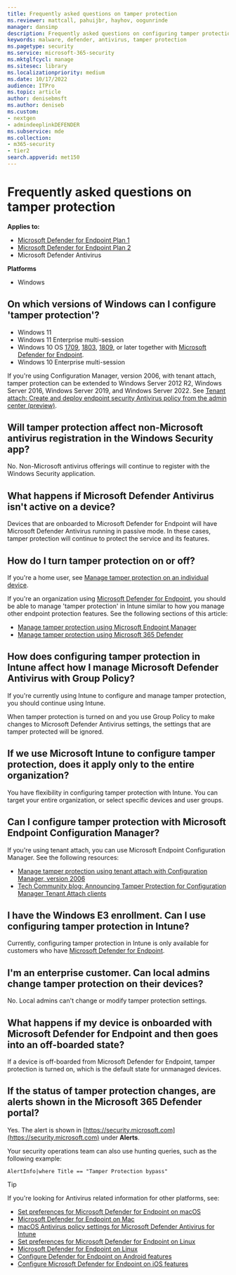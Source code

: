 ```yaml
---
title: Frequently asked questions on tamper protection
ms.reviewer: mattcall, pahuijbr, hayhov, oogunrinde
manager: dansimp
description: Frequently asked questions on configuring tamper protection.
keywords: malware, defender, antivirus, tamper protection
ms.pagetype: security
ms.service: microsoft-365-security
ms.mktglfcycl: manage
ms.sitesec: library
ms.localizationpriority: medium
ms.date: 10/17/2022
audience: ITPro
ms.topic: article
author: denisebmsft
ms.author: deniseb
ms.custom: 
- nextgen
- admindeeplinkDEFENDER
ms.subservice: mde
ms.collection: 
- m365-security
- tier2
search.appverid: met150
---
```


# Frequently asked questions on tamper protection

**Applies to:**

- [Microsoft Defender for Endpoint Plan 1](https://go.microsoft.com/fwlink/p/?linkid=2154037)
- [Microsoft Defender for Endpoint Plan 2](https://go.microsoft.com/fwlink/p/?linkid=2154037)
- Microsoft Defender Antivirus

**Platforms**
- Windows

## On which versions of Windows can I configure 'tamper protection'?

- Windows 11
- Windows 11 Enterprise multi-session
- Windows 10 OS [1709](/lifecycle/announcements/revised-end-of-service-windows-10-1709), [1803](/lifecycle/announcements/windows-server-1803-end-of-servicing), [1809](/windows/release-health/status-windows-10-1809-and-windows-server-2019), or later together with [Microsoft Defender for Endpoint](/microsoft-365/security/defender-endpoint).
- Windows 10 Enterprise multi-session
  
If you're using Configuration Manager, version 2006, with tenant attach, tamper protection can be extended to Windows Server 2012 R2, Windows Server 2016, Windows Server 2019, and Windows Server 2022. See [Tenant attach: Create and deploy endpoint security Antivirus policy from the admin center (preview)](/mem/configmgr/tenant-attach/deploy-antivirus-policy).

## Will tamper protection affect non-Microsoft antivirus registration in the Windows Security app?

No. Non-Microsoft antivirus offerings will continue to register with the Windows Security application.

## What happens if Microsoft Defender Antivirus isn't active on a device?

Devices that are onboarded to Microsoft Defender for Endpoint will have Microsoft Defender Antivirus running in passive mode. In these cases, tamper protection will continue to protect the service and its features.

## How do I turn tamper protection on or off?

If you're a home user, see [Manage tamper protection on an individual device](manage-tamper-protection-individual-device.md).

If you're an organization using [Microsoft Defender for Endpoint](/microsoft-365/security/defender-endpoint), you should be able to manage 'tamper protection' in Intune similar to how you manage other endpoint protection features. See the following sections of this article:

- [Manage tamper protection using Microsoft Endpoint Manager](manage-tamper-protection-microsoft-endpoint-manager.md)
- [Manage tamper protection using Microsoft 365 Defender](manage-tamper-protection-microsoft-365-defender.md)

## How does configuring tamper protection in Intune affect how I manage Microsoft Defender Antivirus with Group Policy?

If you're currently using Intune to configure and manage tamper protection, you should continue using Intune. 

When tamper protection is turned on and you use Group Policy to make changes to Microsoft Defender Antivirus settings, the settings that are tamper protected will be ignored. 

## If we use Microsoft Intune to configure tamper protection, does it apply only to the entire organization?

You have flexibility in configuring tamper protection with Intune. You can target your entire organization, or select specific devices and user groups.

## Can I configure tamper protection with Microsoft Endpoint Configuration Manager?

If you're using tenant attach, you can use Microsoft Endpoint Configuration Manager. See the following resources:

- [Manage tamper protection using tenant attach with Configuration Manager, version 2006](manage-tamper-protection-configuration-manager.md)
- [Tech Community blog: Announcing Tamper Protection for Configuration Manager Tenant Attach clients](https://techcommunity.microsoft.com/t5/microsoft-endpoint-manager-blog/announcing-tamper-protection-for-configuration-manager-tenant/ba-p/1700246#.X3QLR5Ziqq8.linkedin)

## I have the Windows E3 enrollment. Can I use configuring tamper protection in Intune?

Currently, configuring tamper protection in Intune is only available for customers who have [Microsoft Defender for Endpoint](/microsoft-365/security/defender-endpoint).

## I'm an enterprise customer. Can local admins change tamper protection on their devices?

No. Local admins can't change or modify tamper protection settings.

## What happens if my device is onboarded with Microsoft Defender for Endpoint and then goes into an off-boarded state?

If a device is off-boarded from Microsoft Defender for Endpoint, tamper protection is turned on, which is the default state for unmanaged devices.

## If the status of tamper protection changes, are alerts shown in the Microsoft 365 Defender portal?

Yes. The alert is shown in [https://security.microsoft.com](https://security.microsoft.com) under **Alerts**.

Your security operations team can also use hunting queries, such as the following example:

`AlertInfo|where Title == "Tamper Protection bypass"`

> [!TIP]
> If you're looking for Antivirus related information for other platforms, see:
> - [Set preferences for Microsoft Defender for Endpoint on macOS](mac-preferences.md)
> - [Microsoft Defender for Endpoint on Mac](microsoft-defender-endpoint-mac.md)
> - [macOS Antivirus policy settings for Microsoft Defender Antivirus for Intune](/mem/intune/protect/antivirus-microsoft-defender-settings-macos)
> - [Set preferences for Microsoft Defender for Endpoint on Linux](linux-preferences.md)
> - [Microsoft Defender for Endpoint on Linux](microsoft-defender-endpoint-linux.md)
> - [Configure Defender for Endpoint on Android features](android-configure.md)
> - [Configure Microsoft Defender for Endpoint on iOS features](ios-configure-features.md)
